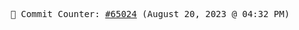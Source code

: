 <p align="center">
    <samp>
        📮 Commit Counter: <a href="https://github.com/Javascript-void0/Javascript-void0/commits/main">#65024</a> (August 20, 2023 @ 04:32 PM)
    </samp>
</p>